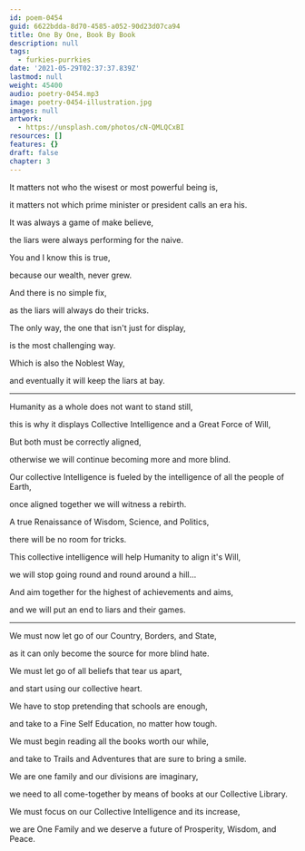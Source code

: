 ```yaml
---
id: poem-0454
guid: 6622bdda-8d70-4585-a052-90d23d07ca94
title: One By One, Book By Book
description: null
tags:
  - furkies-purrkies
date: '2021-05-29T02:37:37.839Z'
lastmod: null
weight: 45400
audio: poetry-0454.mp3
image: poetry-0454-illustration.jpg
images: null
artwork:
  - https://unsplash.com/photos/cN-QMLQCxBI
resources: []
features: {}
draft: false
chapter: 3
---
```


It matters not who the wisest or most powerful being is,

it matters not which prime minister or president calls an era his.

It was always a game of make believe,

the liars were always performing for the naive.

You and I know this is true,

because our wealth, never grew.

And there is no simple fix,

as the liars will always do their tricks.

The only way, the one that isn't just for display,

is the most challenging way.

Which is also the Noblest Way,

and eventually it will keep the liars at bay.

---

Humanity as a whole does not want to stand still,

this is why it displays Collective Intelligence and a Great Force of Will,

But both must be correctly aligned,

otherwise we will continue becoming more and more blind.

Our collective Intelligence is fueled by the intelligence of all the people of Earth,

once aligned together we will witness a rebirth.

A true Renaissance of Wisdom, Science, and Politics,

there will be no room for tricks.

This collective intelligence will help Humanity to align it's Will,

we will stop going round and round around a hill...

And aim together for the highest of achievements and aims,

and we will put an end to liars and their games.

---

We must now let go of our Country, Borders, and State,

as it can only become the source for more blind hate.

We must let go of all beliefs that tear us apart,

and start using our collective heart.

We have to stop pretending that schools are enough,

and take to a Fine Self Education, no matter how tough.

We must begin reading all the books worth our while,

and take to Trails and Adventures that are sure to bring a smile.

We are one family and our divisions are imaginary,

we need to all come-together by means of books at our Collective Library.

We must focus on our Collective Intelligence and its increase,

we are One Family and we deserve a future of Prosperity, Wisdom, and Peace.
